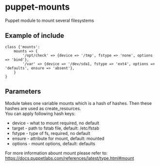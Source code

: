 # puppet-mounts
Puppet module to mount several filesystems

## Example of include

```
class {'mounts':
    mounts => {
        '/opt/check' => {device => '/tmp', fstype => 'none', options => 'bind'},
        '/var' => {device => '/dev/sda1, fstype => 'ext4', options => 'defaults', ensure => 'absent'},
    }
}
```

## Parameters

Module takes one variable mounts which is a hash of hashes.
Then these hashes are used as create\_resources.  
You can apply following hash keys:  
 - device - what to mount required, no default
 - target - path to fstab file, default: /etc/fstab
 - fstype - type of fs, required, no default
 - ensure - attribute for mount, default: mounted
 - options - mount options, default: defaults

For more information abount mount please refer to:  
https://docs.puppetlabs.com/references/latest/type.html#mount

